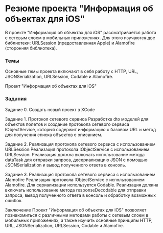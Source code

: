 
# Резюме проекта "Информация об объектах для iOS"
В проекте "Информация об объектах для iOS" рассматривается работа с сетевым слоем в мобильных приложениях. Для этого изучаются две библиотеки: URLSession (предоставленная Apple) и Alamofire (сторонняя библиотека).

### Темы
Основные темы проекта включают в себя работу с HTTP, URL, JSONSerialization, URLSession, Codable и Alamofire.

Проект "Информация об объектах для iOS"

### Задания
Задание 0. Создать новый проект в XCode

Задание 1. Протокол сетевого сервиса
Разработка dto моделей для объектов полетов и создание протокола сетевого сервиса IObjectService, который содержит информацию о базовом URL и метод для получения списка объектов с описанием.

Задание 2. Реализация протокола сетевого сервиса с использованием URLSession
Реализация протокола IObjectService с использованием URLSession. Реализация должна включать использование метода dataTask для отправки запроса, десериализацию JSON с помощью JSONSerialization и вывод полученного ответа в консоль.

Задание 3. Реализация протокола сетевого сервиса с использованием Alamofire
Реализация протокола IObjectService с использованием Alamofire. Для сериализации используется Codable. Реализация должна включать использование метода responseDecodable для отправки запроса, вывод полученного ответа в консоль и обработку возможных ошибок.

Заключение
Проект "Информация об объектах для iOS" позволяет познакомиться с различными методами работы с сетевым слоем в мобильных приложениях, а также изучить основные принципы HTTP, URL, JSONSerialization, URLSession, Codable и Alamofire.




